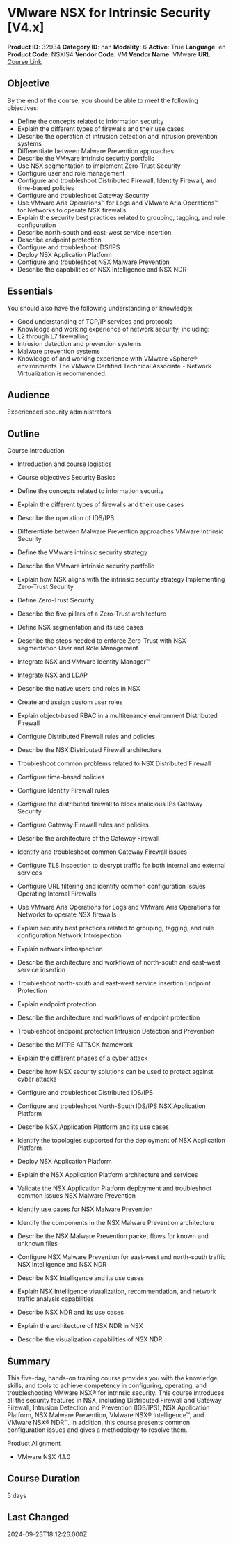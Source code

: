 # VMware NSX for Intrinsic Security [V4.x]

**Product ID**: 32934
**Category ID**: nan
**Modality**: 6
**Active**: True
**Language**: en
**Product Code**: NSXIS4
**Vendor Code**: VM
**Vendor Name**: VMware
**URL**: [Course Link](https://www.fastlaneus.com/course/vmware-nsxis4)

## Objective
By the end of the course, you should be able to meet the following objectives:


- Define the concepts related to information security
- Explain the different types of firewalls and their use cases
- Describe the operation of intrusion detection and intrusion prevention systems
- Differentiate between Malware Prevention approaches
- Describe the VMware intrinsic security portfolio
- Use NSX segmentation to implement Zero-Trust Security
- Configure user and role management
- Configure and troubleshoot Distributed Firewall, Identity Firewall, and time-based policies
- Configure and troubleshoot Gateway Security
- Use VMware Aria Operations™ for Logs and VMware Aria Operations™ for Networks to operate NSX firewalls
- Explain the security best practices related to grouping, tagging, and rule configuration
- Describe north-south and east-west service insertion
- Describe endpoint protection
- Configure and troubleshoot IDS/IPS
- Deploy NSX Application Platform
- Configure and troubleshoot NSX Malware Prevention
- Describe the capabilities of NSX Intelligence and NSX NDR

## Essentials
You should also have the following understanding or knowledge:


- Good understanding of TCP/IP services and protocols
- Knowledge and working experience of network security, including:
- L2 through L7 firewalling
- Intrusion detection and prevention systems
- Malware prevention systems
- Knowledge of and working experience with VMware vSphere® environments
The VMware Certified Technical Associate - Network Virtualization is recommended.

## Audience
Experienced security administrators

## Outline
Course Introduction


- Introduction and course logistics
- Course objectives
Security Basics


- Define the concepts related to information security
- Explain the different types of firewalls and their use cases
- Describe the operation of IDS/IPS
- Differentiate between Malware Prevention approaches
VMware Intrinsic Security


- Define the VMware intrinsic security strategy
- Describe the VMware intrinsic security portfolio
- Explain how NSX aligns with the intrinsic security strategy
Implementing Zero-Trust Security


- Define Zero-Trust Security
- Describe the five pillars of a Zero-Trust architecture
- Define NSX segmentation and its use cases
- Describe the steps needed to enforce Zero-Trust with NSX segmentation
User and Role Management


- Integrate NSX and VMware Identity Manager™
- Integrate NSX and LDAP
- Describe the native users and roles in NSX
- Create and assign custom user roles
- Explain object-based RBAC in a multitenancy environment
Distributed Firewall


- Configure Distributed Firewall rules and policies
- Describe the NSX Distributed Firewall architecture
- Troubleshoot common problems related to NSX Distributed Firewall
- Configure time-based policies
- Configure Identity Firewall rules
- Configure the distributed firewall to block malicious IPs
Gateway Security


- Configure Gateway Firewall rules and policies
- Describe the architecture of the Gateway Firewall
- Identify and troubleshoot common Gateway Firewall issues
- Configure TLS Inspection to decrypt traffic for both internal and external services
- Configure URL filtering and identify common configuration issues
Operating Internal Firewalls


- Use VMware Aria Operations for Logs and VMware Aria Operations for Networks to operate NSX firewalls
- Explain security best practices related to grouping, tagging, and rule configuration
Network Introspection


- Explain network introspection
- Describe the architecture and workflows of north-south and east-west service insertion
- Troubleshoot north-south and east-west service insertion
Endpoint Protection


- Explain endpoint protection
- Describe the architecture and workflows of endpoint protection
- Troubleshoot endpoint protection
Intrusion Detection and Prevention


- Describe the MITRE ATT&CK framework
- Explain the different phases of a cyber attack
- Describe how NSX security solutions can be used to protect against cyber attacks
- Configure and troubleshoot Distributed IDS/IPS
- Configure and troubleshoot North-South IDS/IPS
NSX Application Platform


- Describe NSX Application Platform and its use cases
- Identify the topologies supported for the deployment of NSX Application Platform
- Deploy NSX Application Platform
- Explain the NSX Application Platform architecture and services
- Validate the NSX Application Platform deployment and troubleshoot common issues
NSX Malware Prevention


- Identify use cases for NSX Malware Prevention
- Identify the components in the NSX Malware Prevention architecture
- Describe the NSX Malware Prevention packet flows for known and unknown files
- Configure NSX Malware Prevention for east-west and north-south traffic
NSX Intelligence and NSX NDR


- Describe NSX Intelligence and its use cases
- Explain NSX Intelligence visualization, recommendation, and network traffic analysis capabilities
- Describe NSX NDR and its use cases
- Explain the architecture of NSX NDR in NSX
- Describe the visualization capabilities of NSX NDR

## Summary
This five-day, hands-on training course provides you with the knowledge, skills, and tools to achieve competency in configuring, operating, and troubleshooting VMware NSX® for intrinsic security. This course introduces all the security features in NSX, including Distributed Firewall and Gateway Firewall, Intrusion Detection and Prevention (IDS/IPS), NSX Application Platform, NSX Malware Prevention, VMware NSX® Intelligence™, and VMware NSX® NDR™. In addition, this course presents common configuration issues and gives a methodology to resolve them.

Product Alignment


- VMware NSX 4.1.0

## Course Duration
5 days

## Last Changed
2024-09-23T18:12:26.000Z
